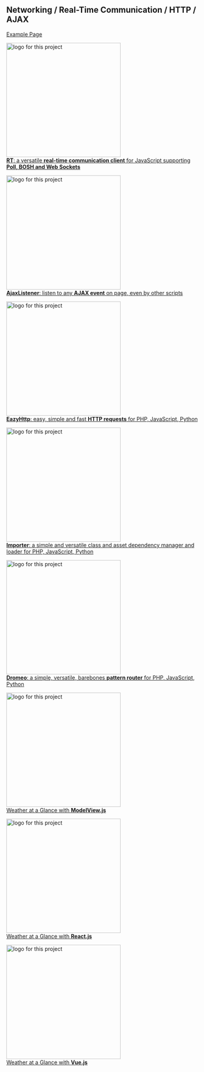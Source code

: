 
<h2 id="mycat_networking">Networking / Real-Time Communication / HTTP / AJAX</h2> 

[Example Page](https://foo123.github.io/examples/#controller_page_networking)  
 

<p>
    <a href="https://github.com/foo123/RT"><img alt="logo for this project" src="https://foo123.github.io/thumbs/rt.jpg" width="300"></a>
    <br>  
    <a href="https://github.com/foo123/RT"><b>RT</b>: a versatile <b>real-time communication client</b> for JavaScript supporting <b>Poll, BOSH and Web Sockets</b></a>
</p>

<p>
    <a href="https://github.com/foo123/AjaxListener.js"><img alt="logo for this project" src="https://foo123.github.io/thumbs/ajaxlistener.jpg" width="300"></a>
    <br>  
    <a href="https://github.com/foo123/AjaxListener.js"><b>AjaxListener</b>: listen to any <b>AJAX event</b> on page, even by other scripts</a>
</p>

<p>
    <a href="https://github.com/foo123/EazyHttp"><img alt="logo for this project" src="https://foo123.github.io/thumbs/eazyhttp.jpg" width="300"></a>
    <br>  
    <a href="https://github.com/foo123/EazyHttp"><b>EazyHttp</b>: easy, simple and fast <b>HTTP requests</b> for PHP, JavaScript, Python</a>
</p>

<p>
    <a href="https://github.com/foo123/Importer"><img alt="logo for this project" src="https://foo123.github.io/thumbs/importer.jpg" width="300"></a>
    <br>  
    <a href="https://github.com/foo123/Importer"><b>Importer</b>: a simple and versatile class and asset dependency manager and loader for PHP, JavaScript, Python</a>
</p>

<p>
    <a href="https://github.com/foo123/Dromeo"><img alt="logo for this project" src="https://foo123.github.io/thumbs/dromeo2.jpg" width="300"></a>
    <br>  
    <a href="https://github.com/foo123/Dromeo"><b>Dromeo</b>: a simple, versatile, barebones <b>pattern router</b> for PHP, JavaScript, Python</a>
</p>

<p>
    <a href="https://foo123.github.io/examples/weather-modelview/"><img alt="logo for this project" src="https://foo123.github.io/thumbs/weather-modelview.png" width="300"></a>
    <br>  
    <a href="https://foo123.github.io/examples/weather-modelview/">Weather at a Glance with <b>ModelView.js</b></a>
</p>

<p>
    <a href="https://foo123.github.io/examples/weather-react/"><img alt="logo for this project" src="https://foo123.github.io/thumbs/weather-react.png" width="300"></a>
    <br>  
    <a href="https://foo123.github.io/examples/weather-react/">Weather at a Glance with <b>React.js</b></a>
</p>

<p>
    <a href="https://foo123.github.io/examples/weather-vue/"><img alt="logo for this project" src="https://foo123.github.io/thumbs/weather-vue.png" width="300"></a>
    <br>  
    <a href="https://foo123.github.io/examples/weather-vue/">Weather at a Glance with <b>Vue.js</b></a>
</p>

